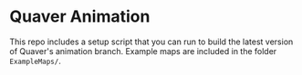 # Quaver Animation

This repo includes a setup script that you can run to build the latest version of Quaver's animation branch. 
Example maps are included in the folder `ExampleMaps/`.